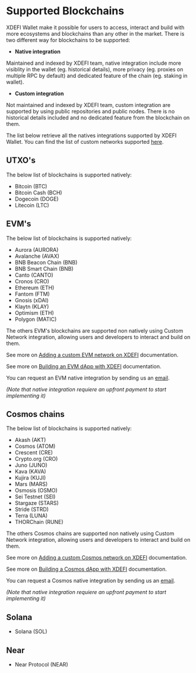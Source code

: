 # Supported Blockchains

XDEFI Wallet make it possible for users to access, interact and build with more ecosystems and blockchains than any other in the market. There is two different way for blockchains to be supported:
- **Native integration**

Maintained and indexed by XDEFI team, native integration include more visiblity in the wallet (eg. historical details), more privacy (eg. proxies on multiple RPC by default) and dedicated feature of the chain (eg. staking in wallet).

- **Custom integration**

Not maintained and indexed by XDEFI team, custom integration are supported by using public repositories and public nodes. There is no historical details included and no dedicated feature from the blockchain on them.

The list below retrieve all the natives integrations supported by XDEFI Wallet.
You can find the list of custom networks supported [here](./supported-custom-networks).

## UTXO's
The below list of blockchains is supported natively:
- Bitcoin (BTC)
- Bitcoin Cash (BCH)
- Dogecoin (DOGE)
- Litecoin (LTC)


## EVM's
The below list of blockchains is supported natively:
- Aurora (AURORA)
- Avalanche (AVAX)
- BNB Beacon Chain (BNB)
- BNB Smart Chain (BNB)
- Canto (CANTO)
- Cronos (CRO) 
- Ethereum (ETH)
- Fantom (FTM)
- Gnosis (xDAI)
- Klaytn (KLAY)
- Optimism (ETH)
- Polygon (MATIC)

The others EVM's blockchains are supported non natively using Custom Network integration, allowing users and developers to interact and build on them.

See more on [Adding a custom EVM network on XDEFI](./how-to-add-custom-network) documentation.

See more on [Building an EVM dApp with XDEFI](/developers/build-evm-dapp) documentation.

You can request an EVM native integration by sending us an [email](mailto:integration@xdefi.io).

*(Note that native integration requiere an upfront payment to start implementing it)*

## Cosmos chains
The below list of blockchains is supported natively:
- Akash (AKT)
- Cosmos (ATOM)
- Crescent (CRE)
- Crypto.org (CRO)
- Juno (JUNO)
- Kava (KAVA)
- Kujira (KUJI)
- Mars (MARS)
- Osmosis (OSMO)
- Sei Testnet (SEI)
- Stargaze (STARS)
- Stride (STRD)
- Terra (LUNA)
- THORChain (RUNE)


The others Cosmos chains are supported non natively using Custom Network integration, allowing users and developers to interact and build on them.

See more on [Adding a custom Cosmos network on XDEFI](./how-to-add-custom-network) documentation.

See more on [Building a Cosmos dApp with XDEFI](/developers/build-cosmos-dapp) documentation.

You can request a Cosmos native integration by sending us an [email](mailto:integration@xdefi.io).

*(Note that native integration requiere an upfront payment to start implementing it)*

## Solana
- Solana (SOL)


## Near
- Near Protocol (NEAR)
